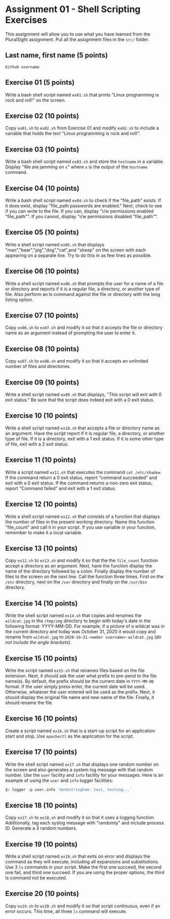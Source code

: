 # Assignment 01 - Shell Scripting Exercises

This assignment will allow you to use what you have learned from the PluralSight assignment.  Put all the assignment files in the `src/` folder.

## Last name, first name (5 points)

`Github username`

## Exercise 01 (5 points)

Write a bash shell script named `ex01.sh` that prints "Linux programming is rock and roll!" on the screen.

## Exercise 02 (10 points)

Copy `ex01.sh` to `ex02.sh` from Exercise 01 and modify `ex02.sh` to include a variable that holds the text "Linux programming is rock and roll!".

## Exercise 03 (10 points)

Write a bash shell script named `ex03.sh` and store the `hostname` in a variable.  Display "We are jamming on `x`" where `x` is the output of the `hostname` command.

## Exercise 04 (10 points)

Write a bash shell script named `ex04.sh` to check if the "file_path" exists.  If it does exist, display "file_path passwords are enabled."  Next, check to see if you can write to the file.  If you can, display "r/w permissions enabled "file_path"".  If you cannot, display "r/w permissions disabled "file_path"".

## Exercise 05 (10 points)

Write a shell script named `ex05.sh` that displays "man","bear","pig","dog","cat",and "sheep" on the screen with each appearing on a separate line. Try to do this in as few lines as possible.

## Exercise 06 (10 points)

Write a shell script named `ex06.sh` that prompts the user for a name of a file or directory and reports if it is a regular file, a directory, or another type of file. Also perform an ls command against the file or directory with the long listing option.

## Exercise 07 (10 points)

Copy `ex06.sh` to `ex07.sh` and modify it so that it accepts the file or directory name as an argument instead of prompting the user to enter it.

## Exercise 08 (10 points)

Copy `ex07.sh` to `ex08.sh` and modify it so that it accepts an unlimited number of files and directories.

## Exercise 09 (10 points)

Write a shell script named `ex09.sh` that displays, "This script will exit with 0 exit status." Be sure that the script does indeed exit with a 0 exit status.

## Exercise 10 (10 points)

Write a shell script named `ex10.sh` that accepts a file or directory name as an argument. Have the script report if it is regular file, a directory, or another type of file. If it is a directory, exit with a 1 exit status. If it is some other type of file, exit with a 2 exit status.

## Exercise 11 (10 points)

Write a script named `ex11.sh` that executes the command `cat /etc/shadow`. If the command return a 0 exit status, report "command succeeded" and exit with a 0 exit status. If the command returns a non-zero exit status, report "Command failed" and exit with a 1 exit status.

## Exercise 12 (10 points)

Write a shell script named `ex12.sh` that consists of a function that displays the number of files in the present working directory. Name this function "file_count" and call it in your script. If you use variable in your function, remember to make it a local variable.

## Exercise 13 (10 points)

Copy `ex12.sh` to `ex13.sh` and modify it so that the the `file_count` function accept a directory as an argument. Next, have the function display the name of the directory followed by a colon. Finally display the number of files to the screen on the next line. Call the function three times. First on the `/etc` directory, next on the `/var` directory and finally on the `/usr/bin` directory.

## Exercise 14 (10 points)

Write the shell script named `ex14.sh` that copies and renames the `wildcat.jpg` in the `/tmp/img` directory to begin with today's date in the following format: YYYY-MM-DD. For example, if a picture of a wildcat was in the current directory and today was October 31, 2020 it would copy and rename from `wildcat.jpg` to `2020-10-31-<weber username>-wildcat.jpg` (*do not include the angle brackets*).

## Exercise 15 (10 points)

Write the script named `ex15.sh` that renames files based on the file extension. Next, it should ask the user what prefix to pre-pend to the file name(s). By default, the prefix should be the current date in `YYYY-MM-DD` format. If the user simply press enter, the current date will be used. Otherwise, whatever the user entered will be used as the prefix. Next, it should display the original file name and new name of the file.  Finally, it should rename the file.

## Exercise 16 (10 points)

Create a script named `ex16.sh` that is a start-up script for an application start and stop.  Use `apachectl` as the application for the script.

## Exercise 17 (10 points)

Write the shell script named `ex17.sh` that displays one random number on the screen and also generates a system log message with that random number. Use the `user` facility and `info` facility for your messages. Here is an example of using the `user` and `info` logger facilities:

```sh
$> logger -p user.info 'donbstringham: test, testing...`
```

## Exercise 18 (10 points)

Copy `ex17.sh` to `ex18.sh` and modify it so that it uses a logging function. Additionally, tag each syslog message with "randomly" and include process ID. Generate a 3 random numbers.

## Exercise 19 (10 points)

Write a shell script named `ex19.sh` that exits on error and displays the command as they will execute, including all expansions and substitutions. Use 3 `ls` commands in your script. Make the first one succeed, the second one fail, and third one succeed. If you are using the proper options, the third ls command not be executed.

## Exercise 20 (10 points)

Copy `ex19.sh` to `ex20.sh` and modify it so that script continuous, even if an error occurs. This time, all three `ls` command will execute.
